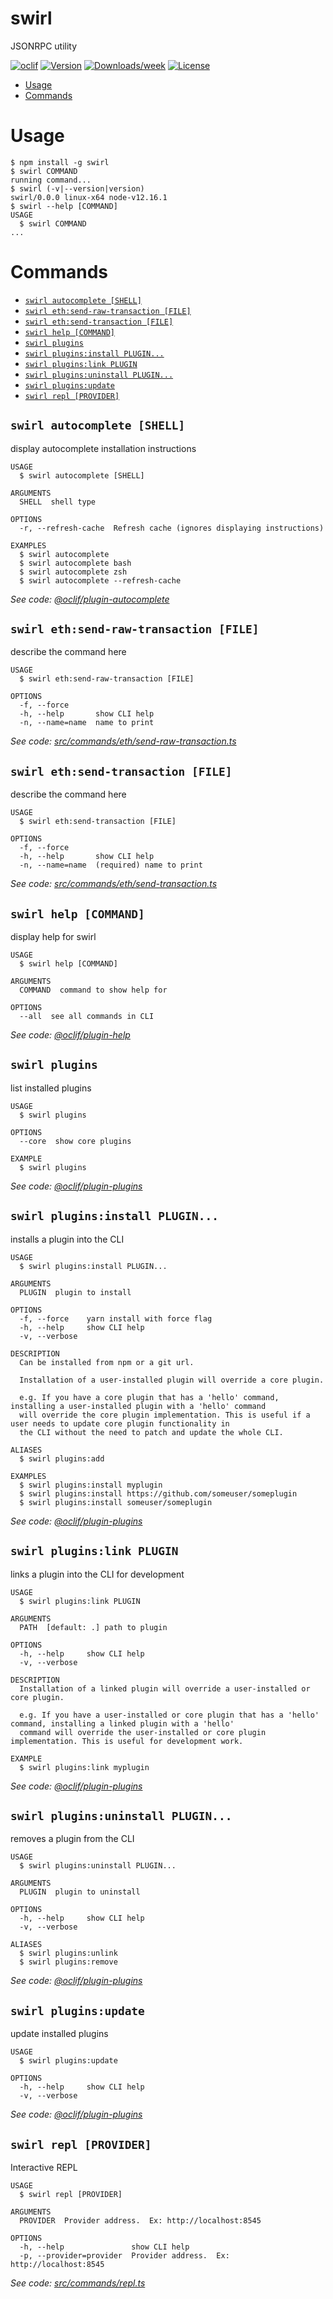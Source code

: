 swirl
=====

JSONRPC utility

[![oclif](https://img.shields.io/badge/cli-oclif-brightgreen.svg)](https://oclif.io)
[![Version](https://img.shields.io/npm/v/swirl.svg)](https://npmjs.org/package/swirl)
[![Downloads/week](https://img.shields.io/npm/dw/swirl.svg)](https://npmjs.org/package/swirl)
[![License](https://img.shields.io/npm/l/swirl.svg)](https://github.com/trufflesuite/swirl/blob/master/package.json)

<!-- toc -->
* [Usage](#usage)
* [Commands](#commands)
<!-- tocstop -->
# Usage
<!-- usage -->
```sh-session
$ npm install -g swirl
$ swirl COMMAND
running command...
$ swirl (-v|--version|version)
swirl/0.0.0 linux-x64 node-v12.16.1
$ swirl --help [COMMAND]
USAGE
  $ swirl COMMAND
...
```
<!-- usagestop -->
# Commands
<!-- commands -->
* [`swirl autocomplete [SHELL]`](#swirl-autocomplete-shell)
* [`swirl eth:send-raw-transaction [FILE]`](#swirl-ethsend-raw-transaction-file)
* [`swirl eth:send-transaction [FILE]`](#swirl-ethsend-transaction-file)
* [`swirl help [COMMAND]`](#swirl-help-command)
* [`swirl plugins`](#swirl-plugins)
* [`swirl plugins:install PLUGIN...`](#swirl-pluginsinstall-plugin)
* [`swirl plugins:link PLUGIN`](#swirl-pluginslink-plugin)
* [`swirl plugins:uninstall PLUGIN...`](#swirl-pluginsuninstall-plugin)
* [`swirl plugins:update`](#swirl-pluginsupdate)
* [`swirl repl [PROVIDER]`](#swirl-repl-provider)

## `swirl autocomplete [SHELL]`

display autocomplete installation instructions

```
USAGE
  $ swirl autocomplete [SHELL]

ARGUMENTS
  SHELL  shell type

OPTIONS
  -r, --refresh-cache  Refresh cache (ignores displaying instructions)

EXAMPLES
  $ swirl autocomplete
  $ swirl autocomplete bash
  $ swirl autocomplete zsh
  $ swirl autocomplete --refresh-cache
```

_See code: [@oclif/plugin-autocomplete](https://github.com/oclif/plugin-autocomplete/blob/v0.1.5/src/commands/autocomplete/index.ts)_

## `swirl eth:send-raw-transaction [FILE]`

describe the command here

```
USAGE
  $ swirl eth:send-raw-transaction [FILE]

OPTIONS
  -f, --force
  -h, --help       show CLI help
  -n, --name=name  name to print
```

_See code: [src/commands/eth/send-raw-transaction.ts](https://github.com/trufflesuite/swirl/blob/v0.0.0/src/commands/eth/send-raw-transaction.ts)_

## `swirl eth:send-transaction [FILE]`

describe the command here

```
USAGE
  $ swirl eth:send-transaction [FILE]

OPTIONS
  -f, --force
  -h, --help       show CLI help
  -n, --name=name  (required) name to print
```

_See code: [src/commands/eth/send-transaction.ts](https://github.com/trufflesuite/swirl/blob/v0.0.0/src/commands/eth/send-transaction.ts)_

## `swirl help [COMMAND]`

display help for swirl

```
USAGE
  $ swirl help [COMMAND]

ARGUMENTS
  COMMAND  command to show help for

OPTIONS
  --all  see all commands in CLI
```

_See code: [@oclif/plugin-help](https://github.com/oclif/plugin-help/blob/v2.2.3/src/commands/help.ts)_

## `swirl plugins`

list installed plugins

```
USAGE
  $ swirl plugins

OPTIONS
  --core  show core plugins

EXAMPLE
  $ swirl plugins
```

_See code: [@oclif/plugin-plugins](https://github.com/oclif/plugin-plugins/blob/v1.7.9/src/commands/plugins/index.ts)_

## `swirl plugins:install PLUGIN...`

installs a plugin into the CLI

```
USAGE
  $ swirl plugins:install PLUGIN...

ARGUMENTS
  PLUGIN  plugin to install

OPTIONS
  -f, --force    yarn install with force flag
  -h, --help     show CLI help
  -v, --verbose

DESCRIPTION
  Can be installed from npm or a git url.

  Installation of a user-installed plugin will override a core plugin.

  e.g. If you have a core plugin that has a 'hello' command, installing a user-installed plugin with a 'hello' command 
  will override the core plugin implementation. This is useful if a user needs to update core plugin functionality in 
  the CLI without the need to patch and update the whole CLI.

ALIASES
  $ swirl plugins:add

EXAMPLES
  $ swirl plugins:install myplugin 
  $ swirl plugins:install https://github.com/someuser/someplugin
  $ swirl plugins:install someuser/someplugin
```

_See code: [@oclif/plugin-plugins](https://github.com/oclif/plugin-plugins/blob/v1.7.9/src/commands/plugins/install.ts)_

## `swirl plugins:link PLUGIN`

links a plugin into the CLI for development

```
USAGE
  $ swirl plugins:link PLUGIN

ARGUMENTS
  PATH  [default: .] path to plugin

OPTIONS
  -h, --help     show CLI help
  -v, --verbose

DESCRIPTION
  Installation of a linked plugin will override a user-installed or core plugin.

  e.g. If you have a user-installed or core plugin that has a 'hello' command, installing a linked plugin with a 'hello' 
  command will override the user-installed or core plugin implementation. This is useful for development work.

EXAMPLE
  $ swirl plugins:link myplugin
```

_See code: [@oclif/plugin-plugins](https://github.com/oclif/plugin-plugins/blob/v1.7.9/src/commands/plugins/link.ts)_

## `swirl plugins:uninstall PLUGIN...`

removes a plugin from the CLI

```
USAGE
  $ swirl plugins:uninstall PLUGIN...

ARGUMENTS
  PLUGIN  plugin to uninstall

OPTIONS
  -h, --help     show CLI help
  -v, --verbose

ALIASES
  $ swirl plugins:unlink
  $ swirl plugins:remove
```

_See code: [@oclif/plugin-plugins](https://github.com/oclif/plugin-plugins/blob/v1.7.9/src/commands/plugins/uninstall.ts)_

## `swirl plugins:update`

update installed plugins

```
USAGE
  $ swirl plugins:update

OPTIONS
  -h, --help     show CLI help
  -v, --verbose
```

_See code: [@oclif/plugin-plugins](https://github.com/oclif/plugin-plugins/blob/v1.7.9/src/commands/plugins/update.ts)_

## `swirl repl [PROVIDER]`

Interactive REPL

```
USAGE
  $ swirl repl [PROVIDER]

ARGUMENTS
  PROVIDER  Provider address.  Ex: http://localhost:8545

OPTIONS
  -h, --help               show CLI help
  -p, --provider=provider  Provider address.  Ex: http://localhost:8545
```

_See code: [src/commands/repl.ts](https://github.com/trufflesuite/swirl/blob/v0.0.0/src/commands/repl.ts)_
<!-- commandsstop -->
